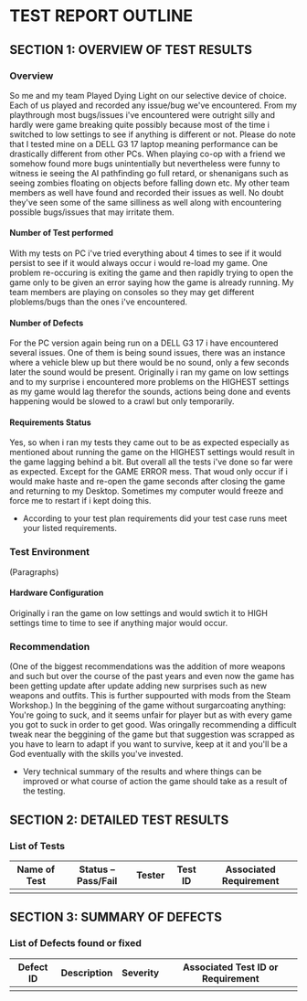 # TEST REPORT OUTLINE

## SECTION 1: OVERVIEW OF TEST RESULTS

### Overview


So me and my team Played Dying Light on our selective device of choice. Each of us played and recorded any issue/bug we've encountered. From my playthrough most bugs/issues i've encountered were outright silly and hardly were game breaking quite possibly because most of the time i switched to low settings to see if anything is different or not. Please do note that I tested mine on a DELL G3 17 laptop meaning performance can be drastically different from other PCs. When playing co-op with a friend we somehow found more bugs unintentially but nevertheless were funny to witness ie seeing the AI pathfinding go full retard, or shenanigans such as seeing zombies floating on objects before falling down etc. My other team members as well have found and recorded their issues as well. No doubt they've seen some of the same silliness as well along with encountering possible bugs/issues that may irritate them.  

#### Number of Test performed

With my tests on PC i've tried everything about 4 times to see if it would persist to see if it would always occur i would re-load my game. One problem re-occuring is exiting the game and then rapidly trying to open the game only to be given an error saying how the game is already running. My team members are playing on consoles so they may get different ploblems/bugs than the ones i've encountered. 
#### Number of Defects

For the PC version again being run on a DELL G3 17 i have encountered several issues. One of them is being sound issues, there was an instance where a vehicle blew up but there would be no sound, only a few seconds later the sound would be present. Originally i ran my game on low settings and to my surprise i encountered more problems on the HIGHEST settings as my game would lag therefor the sounds, actions being done and events happening would be slowed to a crawl but only temporarily. 

#### Requirements Status

Yes, so when i ran my tests they came out to be as expected especially as mentioned about running the game on the HIGHEST settings would result in the game lagging behind a bit. But overall all the tests i've done so far were as expected. Except for the GAME ERROR mess. That woud only occur if i would make haste and re-open the game seconds after closing the game and returning to my Desktop. Sometimes my computer would freeze and force me to restart if i kept doing this.
* According to your test plan requirements did your test case runs meet your listed requirements.

### Test Environment

(Paragraphs)

#### Hardware Configuration

Originally i ran the game on low settings and would swtich it to HIGH settings time to time to see if anything major would occur. 

### Recommendation

(One of the biggest recommendations was the addition of more weapons and such but over the course of the past years and even now the game has been getting update after update adding new surprises such as new weapons and outfits. This is further suppourted with mods from the Steam Workshop.) In the beggining of the game without surgarcoating anything: You're going to suck, and it seems unfair for player but as with every game you got to suck in order to get good. Was oringally recommending a difficult tweak near the beggining of the game but that suggestion was scrapped as you have to learn to adapt if you want to survive, keep at it and you'll be a God eventually with the skills you've invested.  
* Very technical summary of the results and where things can be improved or what course of action the game should take as a result of the testing.


## SECTION 2: DETAILED TEST RESULTS

### List of Tests

| Name of Test | Status – Pass/Fail | Tester | Test ID | Associated Requirement |
|---|---|---|---|---|
| | | | | |

## SECTION 3: SUMMARY OF DEFECTS

### List of Defects found or fixed

| Defect ID | Description | Severity | Associated Test ID or Requirement |
|---|---|---|---|
| | | | |
